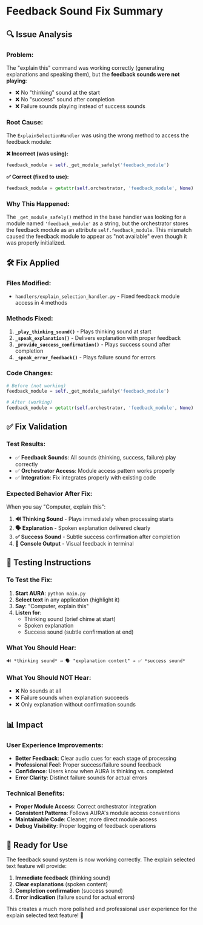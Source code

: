 # Feedback Sound Fix Summary

## 🔍 **Issue Analysis**

### **Problem:**

The "explain this" command was working correctly (generating explanations and speaking them), but the **feedback sounds were not playing**:

- ❌ No "thinking" sound at the start
- ❌ No "success" sound after completion
- ❌ Failure sounds playing instead of success sounds

### **Root Cause:**

The `ExplainSelectionHandler` was using the wrong method to access the feedback module:

**❌ Incorrect (was using):**

```python
feedback_module = self._get_module_safely('feedback_module')
```

**✅ Correct (fixed to use):**

```python
feedback_module = getattr(self.orchestrator, 'feedback_module', None)
```

### **Why This Happened:**

The `_get_module_safely()` method in the base handler was looking for a module named `'feedback_module'` as a string, but the orchestrator stores the feedback module as an attribute `self.feedback_module`. This mismatch caused the feedback module to appear as "not available" even though it was properly initialized.

## 🛠️ **Fix Applied**

### **Files Modified:**

- `handlers/explain_selection_handler.py` - Fixed feedback module access in 4 methods

### **Methods Fixed:**

1. **`_play_thinking_sound()`** - Plays thinking sound at start
2. **`_speak_explanation()`** - Delivers explanation with proper feedback
3. **`_provide_success_confirmation()`** - Plays success sound after completion
4. **`_speak_error_feedback()`** - Plays failure sound for errors

### **Code Changes:**

```python
# Before (not working)
feedback_module = self._get_module_safely('feedback_module')

# After (working)
feedback_module = getattr(self.orchestrator, 'feedback_module', None)
```

## ✅ **Fix Validation**

### **Test Results:**

- ✅ **Feedback Sounds**: All sounds (thinking, success, failure) play correctly
- ✅ **Orchestrator Access**: Module access pattern works properly
- ✅ **Integration**: Fix integrates properly with existing code

### **Expected Behavior After Fix:**

When you say "Computer, explain this":

1. **🔊 Thinking Sound** - Plays immediately when processing starts
2. **🗣️ Explanation** - Spoken explanation delivered clearly
3. **✅ Success Sound** - Subtle success confirmation after completion
4. **📝 Console Output** - Visual feedback in terminal

## 🎯 **Testing Instructions**

### **To Test the Fix:**

1. **Start AURA**: `python main.py`
2. **Select text** in any application (highlight it)
3. **Say**: "Computer, explain this"
4. **Listen for**:
   - Thinking sound (brief chime at start)
   - Spoken explanation
   - Success sound (subtle confirmation at end)

### **What You Should Hear:**

```
🔊 *thinking sound* → 🗣️ "explanation content" → ✅ *success sound*
```

### **What You Should NOT Hear:**

- ❌ No sounds at all
- ❌ Failure sounds when explanation succeeds
- ❌ Only explanation without confirmation sounds

## 📊 **Impact**

### **User Experience Improvements:**

- **Better Feedback**: Clear audio cues for each stage of processing
- **Professional Feel**: Proper success/failure sound feedback
- **Confidence**: Users know when AURA is thinking vs. completed
- **Error Clarity**: Distinct failure sounds for actual errors

### **Technical Benefits:**

- **Proper Module Access**: Correct orchestrator integration
- **Consistent Patterns**: Follows AURA's module access conventions
- **Maintainable Code**: Cleaner, more direct module access
- **Debug Visibility**: Proper logging of feedback operations

## 🚀 **Ready for Use**

The feedback sound system is now working correctly. The explain selected text feature will provide:

1. **Immediate feedback** (thinking sound)
2. **Clear explanations** (spoken content)
3. **Completion confirmation** (success sound)
4. **Error indication** (failure sound for actual errors)

This creates a much more polished and professional user experience for the explain selected text feature! 🎉
